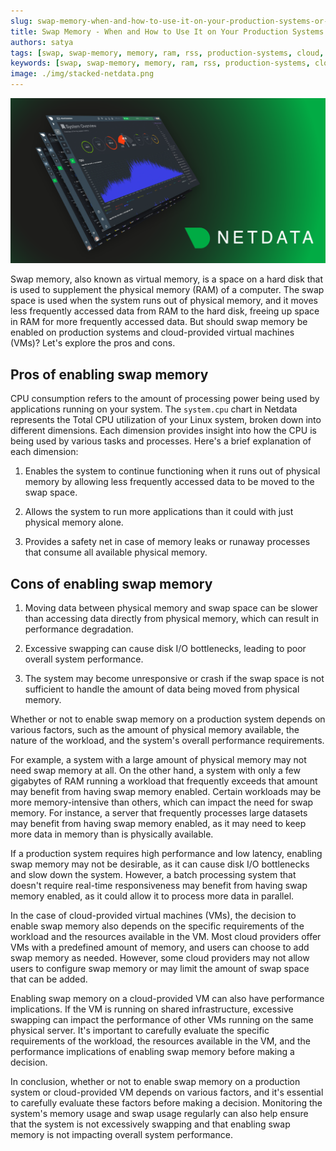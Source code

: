```yaml
---
slug: swap-memory-when-and-how-to-use-it-on-your-production-systems-or-cloud-provided-vms
title: Swap Memory - When and How to Use It on Your Production Systems or Cloud-Provided VMs
authors: satya
tags: [swap, swap-memory, memory, ram, rss, production-systems, cloud, vm]
keywords: [swap, swap-memory, memory, ram, rss, production-systems, cloud, vm]
image: ./img/stacked-netdata.png
---
```


![stacked-netdata](./img/stacked-netdata.png)

Swap memory, also known as virtual memory, is a space on a hard disk that is used to supplement the physical memory (RAM) of a computer. The swap space is used when the system runs out of physical memory, and it moves less frequently accessed data from RAM to the hard disk, freeing up space in RAM for more frequently accessed data. But should swap memory be enabled on production systems and cloud-provided virtual machines (VMs)? Let's explore the pros and cons.

<!-- truncate -->

## Pros of enabling swap memory

CPU consumption refers to the amount of processing power being used by applications running on your system.  The `system.cpu` chart in Netdata represents the Total CPU utilization of your Linux system, broken down into different dimensions. Each dimension provides insight into how the CPU is being used by various tasks and processes. Here's a brief explanation of each dimension:

1. Enables the system to continue functioning when it runs out of physical memory by allowing less frequently accessed data to be moved to the swap space.

2. Allows the system to run more applications than it could with just physical memory alone.

3. Provides a safety net in case of memory leaks or runaway processes that consume all available physical memory.

## Cons of enabling swap memory

1. Moving data between physical memory and swap space can be slower than accessing data directly from physical memory, which can result in performance degradation.

2. Excessive swapping can cause disk I/O bottlenecks, leading to poor overall system performance.

3. The system may become unresponsive or crash if the swap space is not sufficient to handle the amount of data being moved from physical memory.

Whether or not to enable swap memory on a production system depends on various factors, such as the amount of physical memory available, the nature of the workload, and the system's overall performance requirements.

For example, a system with a large amount of physical memory may not need swap memory at all. On the other hand, a system with only a few gigabytes of RAM running a workload that frequently exceeds that amount may benefit from having swap memory enabled. Certain workloads may be more memory-intensive than others, which can impact the need for swap memory. For instance, a server that frequently processes large datasets may benefit from having swap memory enabled, as it may need to keep more data in memory than is physically available.

If a production system requires high performance and low latency, enabling swap memory may not be desirable, as it can cause disk I/O bottlenecks and slow down the system. However, a batch processing system that doesn't require real-time responsiveness may benefit from having swap memory enabled, as it could allow it to process more data in parallel.

In the case of cloud-provided virtual machines (VMs), the decision to enable swap memory also depends on the specific requirements of the workload and the resources available in the VM. Most cloud providers offer VMs with a predefined amount of memory, and users can choose to add swap memory as needed. However, some cloud providers may not allow users to configure swap memory or may limit the amount of swap space that can be added.

Enabling swap memory on a cloud-provided VM can also have performance implications. If the VM is running on shared infrastructure, excessive swapping can impact the performance of other VMs running on the same physical server. It's important to carefully evaluate the specific requirements of the workload, the resources available in the VM, and the performance implications of enabling swap memory before making a decision.

In conclusion, whether or not to enable swap memory on a production system or cloud-provided VM depends on various factors, and it's essential to carefully evaluate these factors before making a decision. Monitoring the system's memory usage and swap usage regularly can also help ensure that the system is not excessively swapping and that enabling swap memory is not impacting overall system performance.
